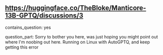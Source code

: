 ## https://huggingface.co/TheBloke/Manticore-13B-GPTQ/discussions/3

contains_question: yes

question_part:
Sorry to bother you here, was just hoping you might point out where I'm noobing out here. Running on Linux with AutoGPTQ, and keep getting this error